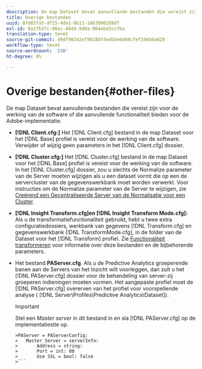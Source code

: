 ```yaml
---
description: De map Dataset bevat aanvullende bestanden die vereist zijn voor de werking van de software of die aanvullende functionaliteit bieden voor de Adobe-implementatie.
title: Overige bestanden
uuid: 87d83fa5-df25-4da1-8b11-16639902d8d7
exl-id: 0a1fb37c-00ac-46d4-9d0a-904ebd3ccfba
translation-type: tm+mt
source-git-commit: d9df90242ef96188f4e4b5e6d04cfef196b0a628
workflow-type: tm+mt
source-wordcount: '238'
ht-degree: 0%

---
```


# Overige bestanden{#other-files}

De map Dataset bevat aanvullende bestanden die vereist zijn voor de werking van de software of die aanvullende functionaliteit bieden voor de Adobe-implementatie.

* **[!DNL Client.cfg:]** Het  [!DNL Client.cfg] bestand in de map Dataset voor het  [!DNL Base] profiel is vereist voor de werking van de software. Verwijder of wijzig geen parameters in het [!DNL Client.cfg] dossier.

* **[!DNL Cluster.cfg:]** Het  [!DNL Cluster.cfg] bestand in de map Dataset voor het  [!DNL Base] profiel is vereist voor de werking van de software. In het [!DNL Cluster.cfg] dossier, zou u slechts de Normalize parameter van de Server moeten wijzigen als u een dataset vormt die op een de servercluster van de gegevenswerkbank moet worden verwerkt. Voor instructies om de Normalize parameter van de Server te wijzigen, zie [Creërend een Gecentraliseerde Server van de Normalisatie voor een Cluster](../../../home/c-dataset-const-proc/c-log-proc-config-file/c-ins-svr-file-svr-unit.md).

* **[!DNL Insight Transform.cfg]en  [!DNL Insight Transform Mode.cfg]:** Als u de transformatiefunctionaliteit gebruikt, hebt u twee extra configuratiedossiers, werkbank van gegevens  [!DNL Transform.cfg] en gegevenswerkbank  [!DNL TransformMode.cfg], in de folder van de Dataset voor het  [!DNL Transform] profiel. Zie [Functionaliteit transformeren](https://docs.adobe.com/content/help/en/data-workbench/using/server-admin-install/transform/t-config-tfm.html) voor informatie over deze bestanden en de bijbehorende parameters.

* Het bestand **PAServer.cfg**. Als u de Predictive Analytics groeperende banen aan de Servers van het Inzicht wilt voorleggen, dan zult u het [!DNL PAServer.cfg] dossier voor de behandeling van server-zij groeperen indieningen moeten vormen.
Het aangepaste profiel moet de [!DNL PAServer.cfg] overerven van het profiel voor voorspellende analyse ( [!DNL Server\Profiles\Predictive Analytics\Dataset]).

   >[!IMPORTANT]
   >
   >Stel een *Master server* in dit bestand in en sla [!DNL PAServer.cfg] op de implementatiesite op.
   >
   >
   ```
   >PAServer = PAServerConfig: 
   >   Master Server = serverInfo: 
   >       Address = string: 
   >       Port = int: 80
   >       Use SSL = bool: false
   >```
